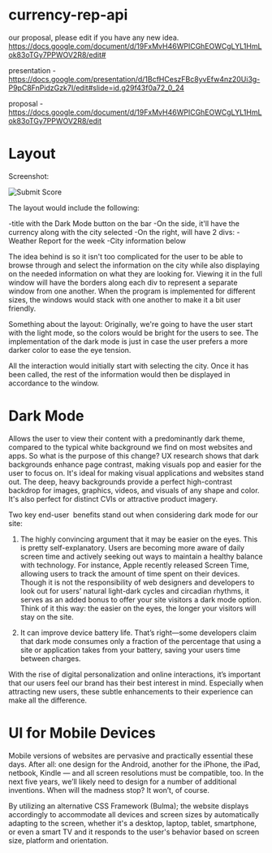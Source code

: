 # currency-rep-api

our proposal, please edit if you have any new idea.
https://docs.google.com/document/d/19FxMvH46WPICGhEOWCgLYL1HmLok83oTGy7PPWOV2R8/edit#

presentation - https://docs.google.com/presentation/d/1BcfHCeszFBc8yvEfw4nz20Ui3g-P9pC8FnPidzGzk7I/edit#slide=id.g29f43f0a72_0_24

proposal - https://docs.google.com/document/d/19FxMvH46WPICGhEOWCgLYL1HmLok83oTGy7PPWOV2R8/edit


# Layout

Screenshot:

![Submit Score](https://github.com/elopez08/Quiz-Project/blob/main/assets/image/sreenshot-layout.PNG)

The layout would include the following:

-title with the Dark Mode button on the bar
-On the side, it'll have the currency along with the city selected
-On the right, will have 2 divs:
    -Weather Report for the week
    -City information below

The idea behind is so it isn't too complicated for the user to be able to browse through and select the information on the city while also displaying on the needed information on what they are looking for.  Viewing it in the full window will have the borders along each div to represent a separate window from one another.  When the program is implemented for different sizes, the windows would stack with one another to make it a bit user friendly.

Something about the layout:  Originally, we're going to have the user start with the light mode, so the colors would be bright for the users to see.  The implementation of the dark mode is just in case the user prefers a more darker color to ease the eye tension.

All the interaction would initially start with selecting the city.  Once it has been called, the rest of the information would then be displayed in accordance to the window.


# Dark Mode 

Allows the user to view their content with a predominantly dark theme, compared to the typical white background we find on most websites and apps. So what is the purpose of this change? UX research shows that dark backgrounds enhance page contrast, making visuals pop and easier for the user to focus on. It's ideal for making visual applications and websites stand out. The deep, heavy backgrounds provide a perfect high-contrast backdrop for images, graphics, videos, and visuals of any shape and color. It's also perfect for distinct CVIs or attractive product imagery.

Two key end-user  benefits stand out when considering dark mode for our site:

1. The highly convincing argument that it may be easier on the eyes. This is pretty self-explanatory. Users are becoming more aware of daily screen time and actively seeking out ways to maintain a healthy balance with technology. For instance, Apple recently released Screen Time, allowing users to track the amount of time spent on their devices. Though it is not the responsibility of web designers and developers to look out for users’ natural light-dark cycles and circadian rhythms, it serves as an added bonus to offer your site visitors a dark mode option. Think of it this way: the easier on the eyes, the longer your visitors will stay on the site. 

2. It can improve device battery life. That’s right—some developers claim that dark mode consumes only a fraction of the percentage that using a site or application takes from your battery, saving your users time between charges.

With the rise of digital personalization and online interactions, it’s important that our users feel our brand has their best interest in mind. Especially when attracting new users, these subtle enhancements to their experience can make all the difference. 

# UI for Mobile Devices

Mobile versions of websites are pervasive and practically essential these days. After all: one design for the Android, another for the iPhone, the iPad, netbook, Kindle — and all screen resolutions must be compatible, too. In the next five years, we’ll likely need to design for a number of additional inventions. When will the madness stop?  It won’t, of course.

By utilizing an alternative CSS Framework (Bulma); the website displays accordingly to accommodate all devices and screen sizes by automatically adapting to the screen, whether it's a desktop, laptop, tablet, smartphone, or even a smart TV and it responds to the user's behavior based on screen size, platform and orientation.




